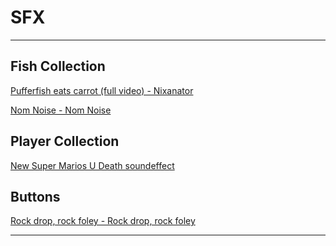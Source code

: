 # SFX

---

## Fish Collection

[Pufferfish eats carrot (full video) - Nixanator](https://youtu.be/axiGV09C85A)

[Nom Noise - Nom Noise](https://freesound.org/people/TheDragonsSpark/sounds/543386/)

## Player Collection

[New Super Marios U Death soundeffect](https://youtu.be/b4HLnX8AvDE)

## Buttons

[Rock drop, rock foley - Rock drop, rock foley](https://freesound.org/people/SoundGuy1billione/sounds/666673/)

---
